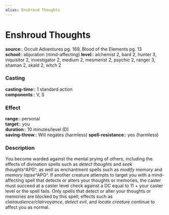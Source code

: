 ```yaml
---
alias: Enshroud Thoughts
---
```


# Enshroud Thoughts 

**source**:: Occult Adventures pg. 169, Blood of the Elements pg. 13  
**school**:: abjuration (mind-affecting)
**level**:: alchemist 2, bard 2, hunter 3, inquisitor 2, investigator 2, medium 2, mesmerist 2, psychic 2, ranger 3, shaman 2, skald 2, witch 2

### Casting 

**casting-time**:: 1 standard action  
**components**:: V, S

### Effect 

**range**:: personal  
**target**:: you  
**duration**:: 10 minutes/level (D)  
**saving-throw**:: Will negates (harmless)
**spell-resistance**:: yes (harmless)

### Description 

You become warded against the mental prying of others, including the effects of divination spells such as *detect thoughts* and *seek thoughts*^APG^, as well as enchantment spells such as *modify memory* and *memory lapse*^APG^. If another creature attempts to target you with a mind-affecting spell that detects or alters your thoughts or memories, the caster must succeed at a caster level check against a DC equal to 11 + your caster level or the spell fails. Only spells that detect or alter your thoughts or memories are blocked by this spell; effects such as *clairaudience/clairvoyance*, *detect evil*, and *locate creature* continue to affect you as normal.
